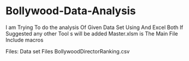 # Bollywood-Data-Analysis
I am Trying To do the analysis Of Given Data Set Using And Excel Both If Suggested any other Tool s will be added
Master.xlsm is The  Main File Include macros

Files:
Data set Files
BollywoodDirectorRanking.csv
